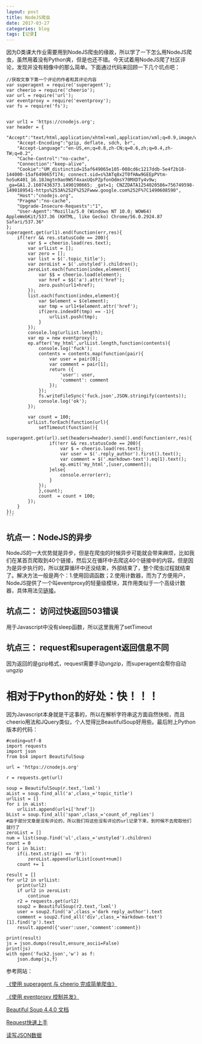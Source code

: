 ```yaml
---
layout: post
title: NodeJS爬虫
date: 2017-03-27
categories: blog
tags: [记录]
---
```


因为D类课大作业需要用到NodeJS爬虫的缘故，所以学了一下怎么用NodeJS爬虫，虽然用着没有Python爽，但是也还不错。今天试着用NodeJS爬了社区评论，发现并没有相像中的那么简单。下面通过代码来回顾一下几个坑点吧：

```
//获取文章下第一个评论的作者和其评论内容
var superagent = require('superagent');
var cheerio = require('cheerio');
var url = require('url');
var eventproxy = require('eventproxy');
var fs = require('fs');


var url1 = 'https://cnodejs.org';
var header = {
	"Accept":"text/html,application/xhtml+xml,application/xml;q=0.9,image/webp,*/*;q=0.8",
	"Accept-Encoding":"gzip, deflate, sdch, br",
	"Accept-Language":"en-US,en;q=0.8,zh-CN;q=0.6,zh;q=0.4,zh-TW;q=0.2",
	"Cache-Control":"no-cache",
	"Connection":"keep-alive",
	"Cookie":"UM_distinctid=15af649065e105-008cd6c1217ddb-5e4f2b18-144000-15af649065f174; connect.sid=s%3ATq8x2T0fHAw9GEEpPVtm-hoSuK401_16.18Jmgtn9ao9WSf4xaxUQsPZpfonOdmsY70MXDTy4v9w; _ga=GA1.2.1607436373.1490190665; _gat=1; CNZZDATA1254020586=756749598-1490189541-https%253A%252F%252Fwww.google.com%252F%7C1490608590",
	"Host":"cnodejs.org",
	"Pragma":"no-cache",
	"Upgrade-Insecure-Requests":"1",
	"User-Agent":"Mozilla/5.0 (Windows NT 10.0; WOW64) AppleWebKit/537.36 (KHTML, like Gecko) Chrome/56.0.2924.87 Safari/537.36"
};
superagent.get(url1).end(function(err,res){
	if(!err && res.statusCode == 200){
		var $ = cheerio.load(res.text);
		var urlList = [];
		var zero = [];
		var list = $('.topic_title');
		var zeroList = $('.unstyled').children();
		zeroList.each(function(index,element){
			var $$ = cheerio.load(element);
			var href = $$('a').attr('href');
			zero.push(url1+href);
		});
		list.each(function(index,element){
			var $element = $(element);
			var tmp = url1+$element.attr('href');
			if(zero.indexOf(tmp) == -1){
				urlList.push(tmp);
			}
		});
		console.log(urlList.length);
		var ep = new eventproxy();
		ep.after('my_html',urlList.length,function(contents){
			console.log('fuck');
			contents = contents.map(function(pair){
				var user = pair[0];
				var comment = pair[1];
				return ({
					'user': user,
					'comment': comment
				});
			});
			fs.writeFileSync('fuck.json',JSON.stringify(contents));
			console.log('ok');
		});

		var count = 100;
		urlList.forEach(function(url){
			setTimeout(function(){
				superagent.get(url).set(headers=header).send().end(function(err,res){
				if(!err && res.statusCode == 200){
					var $ = cheerio.load(res.text);
					var user = $('.reply_author').first().text();
					var comment = $('.markdown-text').eq(1).text();
					ep.emit('my_html',[user,comment]);
				}else{
					console.error(err);
				}
			});
			},count);
			count  = count + 100;
		});
	}
});
​```
```

##  坑点一：NodeJS的异步

NodeJS的一大优势就是异步，但是在爬虫的时候异步可能就会带来麻烦，比如我们在某首页爬取到40个链接，然后又在循环中去爬这40个链接中的内容。但是因为是异步执行的，所以就算循环中还没结束，外部结束了，整个爬虫过程就结束了。解决方法一般是两个：1.使用回调函数；2.使用计数器，而为了方便用户，NodeJS提供了一个叫eventproxy的轻量级模块，其作用类似于一个高级计数器，具体用法见[链接](https://github.com/alsotang/node-lessons/tree/master/lesson4)。



##  坑点二： 访问过快返回503错误

用于Javascript中没有sleep函数，所以这里我用了setTimeout



##  坑点三： request和superagent返回信息不同

因为返回的是gzip格式，request需要手动ungzip，而superagent会帮你自动ungzip





#  相对于Python的好处：快！！！

因为Javascript本身就是干这事的，所以在解析字符串这方面自然快啦，而且cheerio用法和JQuery类似，个人觉得比BeautifulSoup好用些。最后附上Python版本的代码：

```
#coding=utf-8
import requests
import json
from bs4 import BeautifulSoup

url = 'https://cnodejs.org'

r = requests.get(url)

soup = BeautifulSoup(r.text,'lxml')
aList = soup.find_all('a',class_='topic_title')
urlList = []
for i in aList:
	urlList.append(url+i['href'])
bList = soup.find_all('span',class_='count_of_replies')
#由于部分文章是没有评论的，所以我们将这些没有评论的url记录下来，到时候不去爬取他们就行了
zeroList = []
num = list(soup.find('ul',class_='unstyled').children)
count = 0
for i in bList:
	if(i.text.strip() == '0'):
		zeroList.append(urlList[count+num])
	count += 1

result = []
for url2 in urlList:
	print(url2)
	if url2 in zeroList:
		continue
	r2 = requests.get(url2)
	soup2 = BeautifulSoup(r2.text,'lxml')
	user = soup2.find('a',class_='dark reply_author').text
	comment = soup2.find_all('div',class_='markdown-text')[1].find('p').text
	result.append({'user':user,'comment':comment})

print(result)
js = json.dumps(result,ensure_ascii=False)
print(js)
with open('fuck2.json','w') as f:
	json.dump(js,f)
```

参考网站：

[《使用 superagent 与 cheerio 完成简单爬虫》](https://github.com/alsotang/node-lessons/tree/master/lesson3)

[《使用 eventproxy 控制并发》](https://github.com/alsotang/node-lessons/tree/master/lesson4)

[Beautiful Soup 4.4.0 文档](http://beautifulsoup.readthedocs.io/zh_CN/latest/)

[Request快速上手](http://docs.python-requests.org/zh_CN/latest/user/quickstart.html)

[读写JSON数据](http://python3-cookbook.readthedocs.io/zh_CN/latest/c06/p02_read-write_json_data.html)
